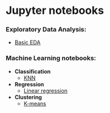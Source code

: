 # Jupyter notebooks

### Exploratory Data Analysis:

  - [Basic EDA](https://nbviewer.jupyter.org/github/juliettm/JupyterNotebooks/blob/master/EDA.ipynb)
  
### Machine Learning notebooks:

  - **Classification**
    - [KNN](https://nbviewer.jupyter.org/github/juliettm/JupyterNotebooks/blob/master/KNN-Classification.ipynb)
  - **Regression**
    - [Linear regression](https://nbviewer.jupyter.org/github/juliettm/JupyterNotebooks/blob/master/Linear%20Regression.ipynb)
  - **Clustering**
    - [K-means](https://nbviewer.jupyter.org/github/juliettm/JupyterNotebooks/blob/master/K-means-Clustering.ipynb)
    
